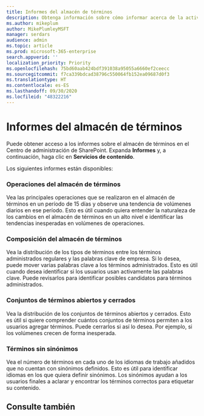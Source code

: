 ```yaml
---
title: Informes del almacén de términos
description: Obtenga información sobre cómo informar acerca de la actividad del almacén de términos
ms.author: mikeplum
author: MikePlumleyMSFT
manager: serdars
audience: admin
ms.topic: article
ms.prod: microsoft-365-enterprise
search.appverid: ''
localization_priority: Priority
ms.openlocfilehash: 75bd60aab424bdf391038a95055a6660ef2ceecc
ms.sourcegitcommit: f7ca339bdcad38796c550064fb152ea09687d0f3
ms.translationtype: HT
ms.contentlocale: es-ES
ms.lasthandoff: 09/30/2020
ms.locfileid: "48322216"
---
```

# <a name="term-store-reports"></a>Informes del almacén de términos

Puede obtener acceso a los informes sobre el almacén de términos en el Centro de administración de SharePoint. Expanda **Informes** y, a continuación, haga clic en **Servicios de contenido**.

Los siguientes informes están disponibles:

### <a name="term-store-operations"></a>Operaciones del almacén de términos

Vea las principales operaciones que se realizaron en el almacén de términos en un período de 15 días y observe una tendencia de volúmenes diarios en ese período. Esto es útil cuando quiera entender la naturaleza de los cambios en el almacén de términos en un alto nivel e identificar las tendencias inesperadas en volúmenes de operaciones. 

### <a name="term-store-composition"></a>Composición del almacén de términos

Vea la distribución de los tipos de términos entre los términos administrados regulares y las palabras clave de empresa. Si lo desea, puede mover varias palabras clave a los términos administrados. Esto es útil cuando desea identificar si los usuarios usan activamente las palabras clave. Puede revisarlos para identificar posibles candidatos para términos administrados.

### <a name="open-and-closed-term-sets"></a>Conjuntos de términos abiertos y cerrados

Vea la distribución de los conjuntos de términos abiertos y cerrados. Esto es útil si quiere comprender cuántos conjuntos de términos permiten a los usuarios agregar términos. Puede cerrarlos si así lo desea. Por ejemplo, si los volúmenes crecen de forma inesperada. 

### <a name="terms-without-synonyms"></a>Términos sin sinónimos

Vea el número de términos en cada uno de los idiomas de trabajo añadidos que no cuentan con sinónimos definidos. Esto es útil para identificar idiomas en los que quiera definir sinónimos. Los sinónimos ayudan a los usuarios finales a aclarar y encontrar los términos correctos para etiquetar su contenido.

## <a name="see-also"></a>Consulte también



  






